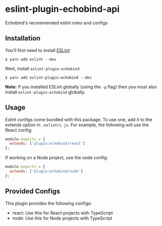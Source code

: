 # eslint-plugin-echobind-api

Echobind's recommended eslint rules and configs

## Installation

You'll first need to install [ESLint](http://eslint.org):

```
$ yarn add eslint --dev
```

Next, install `eslint-plugin-echobind`:

```
$ yarn add eslint-plugin-echobind --dev
```

**Note:** If you installed ESLint globally (using the `-g` flag) then you must also install `eslint-plugin-echobind` globally.

## Usage

Eslint configs come bundled with this package. To use one, add it to the extends option in `.eslintrc.js`. For example, the following will use the React config:

```js
module.exports = {
  extends: ['plugin:echobind/react']
};
```

If working on a Node project, use the node config:
```js
module.exports = {
  extends: ['plugin:echobind/node']
};
```

## Provided Configs
This plugin provides the following configs:
* react: Use this for React projects with TypeScript
* node: Use this for Node projects with TypeScript




